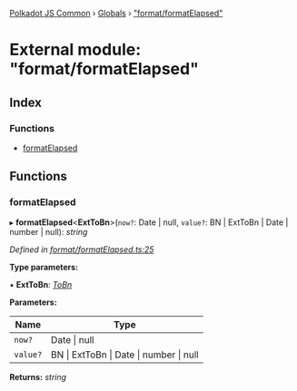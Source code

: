 [Polkadot JS Common](../README.md) › [Globals](../globals.md) › ["format/formatElapsed"](_format_formatelapsed_.md)

# External module: "format/formatElapsed"

## Index

### Functions

* [formatElapsed](_format_formatelapsed_.md#formatelapsed)

## Functions

###  formatElapsed

▸ **formatElapsed**<**ExtToBn**>(`now?`: Date | null, `value?`: BN | ExtToBn | Date | number | null): *string*

*Defined in [format/formatElapsed.ts:25](https://github.com/polkadot-js/common/blob/9fa6b5bf/packages/util/src/format/formatElapsed.ts#L25)*

**Type parameters:**

▪ **ExtToBn**: *[ToBn](../interfaces/_types_.tobn.md)*

**Parameters:**

Name | Type |
------ | ------ |
`now?` | Date &#124; null |
`value?` | BN &#124; ExtToBn &#124; Date &#124; number &#124; null |

**Returns:** *string*
